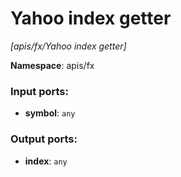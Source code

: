 # Yahoo index getter

_[apis/fx/Yahoo index getter]_

__Namespace__: apis/fx

### Input ports:

* __symbol__: ` any `

### Output ports:

* __index__: ` any `

